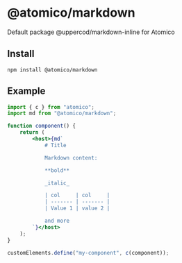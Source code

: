 # @atomico/markdown

Default package @uppercod/markdown-inline for Atomico

## Install

```
npm install @atomico/markdown
```

## Example

```jsx
import { c } from "atomico";
import md from "@atomico/markdown";

function component() {
    return (
        <host>{md`
            # Title

            Markdown content:

            **bold**

            _italic_

            | col     | col     |
            | ------- | ------- |
            | Value 1 | value 2 |

            and more
        `}</host>
    );
}

customElements.define("my-component", c(component));
```
